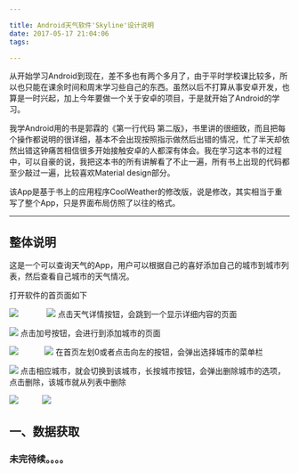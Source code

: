```yaml
---

title: Android天气软件'Skyline'设计说明
date: 2017-05-17 21:04:06
tags:

---
```

从开始学习Android到现在，差不多也有两个多月了，由于平时学校课比较多，所以也只能在课余时间和周末学习些自己的东西。虽然以后不打算从事安卓开发，也算是一时兴起，加上今年要做一个关于安卓的项目，于是就开始了Android的学习。  

我学Android用的书是郭霖的《第一行代码 第二版》，书里讲的很细致，而且把每个操作都说明的很详细，基本不会出现按照指示做然后出错的情况，忙了半天却依然出错这钟痛苦相信很多开始接触安卓的人都深有体会。我在学习这本书的过程中，可以自豪的说，我把这本书的所有讲解看了不止一遍，所有书上出现的代码都至少敲过一遍，比较喜欢Material design部分。  

该App是基于书上的应用程序CoolWeather的修改版，说是修改，其实相当于重写了整个App，只是界面布局仿照了以往的格式。  


---
## 整体说明
这是一个可以查询天气的App，用户可以根据自己的喜好添加自己的城市到城市列表，然后查看自己城市的天气情况。  

打开软件的首页面如下  

![](http://i.imgur.com/KZBXLV5.png) &nbsp;&nbsp;&nbsp;&nbsp;&nbsp;&nbsp;&nbsp;&nbsp;&nbsp;&nbsp;&nbsp; ![](http://i.imgur.com/UQIjk1v.png)
点击天气详情按钮，会跳到一个显示详细内容的页面  

![](http://i.imgur.com/44AaCer.png)
点击加号按钮，会进行到添加城市的页面  

![](http://i.imgur.com/S9bkiPo.png)&nbsp;&nbsp;&nbsp;&nbsp;&nbsp;&nbsp;&nbsp;&nbsp;&nbsp;&nbsp;&nbsp; ![](http://i.imgur.com/9IurY9v.png)
在首页左划0或者点击向左的按钮，会弹出选择城市的菜单栏  

![](http://i.imgur.com/YJeQC0E.png)
点击相应城市，就会切换到该城市，长按城市按钮，会弹出删除城市的选项，点击删除，该城市就从列表中删除  

![](http://i.imgur.com/ufKbtW7.png)&nbsp;&nbsp;&nbsp;&nbsp;&nbsp;&nbsp;&nbsp;&nbsp;&nbsp;&nbsp;&nbsp;![](http://i.imgur.com/DoHVcgE.png)  

## 一、数据获取





### 未完待续。。。。